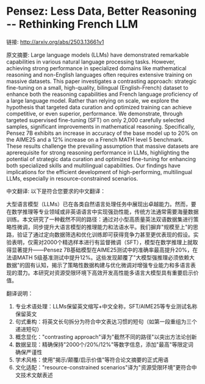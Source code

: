 # Pensez: Less Data, Better Reasoning -- Rethinking French LLM

链接: http://arxiv.org/abs/2503.13661v1

原文摘要:
Large language models (LLMs) have demonstrated remarkable capabilities in
various natural language processing tasks. However, achieving strong
performance in specialized domains like mathematical reasoning and non-English
languages often requires extensive training on massive datasets. This paper
investigates a contrasting approach: strategic fine-tuning on a small,
high-quality, bilingual (English-French) dataset to enhance both the reasoning
capabilities and French language proficiency of a large language model. Rather
than relying on scale, we explore the hypothesis that targeted data curation
and optimized training can achieve competitive, or even superior, performance.
We demonstrate, through targeted supervised fine-tuning (SFT) on only 2,000
carefully selected samples, significant improvements in mathematical reasoning.
Specifically, Pensez 7B exhibits an increase in accuracy of the base model up
to 20% on the AIME25 and a 12% increase on a French MATH level 5 benchmark.
These results challenge the prevailing assumption that massive datasets are
aprerequisite for strong reasoning performance in LLMs, highlighting the
potential of strategic data curation and optimized fine-tuning for enhancing
both specialized skills and multilingual capabilities. Our findings have
implications for the efficient development of high-performing, multilingual
LLMs, especially in resource-constrained scenarios.

中文翻译:
以下是符合您要求的中文翻译：

大型语言模型（LLMs）已在各类自然语言处理任务中展现出卓越能力。然而，要在数学推理等专业领域或非英语语言中实现强劲性能，传统方法通常需要海量数据训练。本文研究了一种截然不同的路径：通过对小型高质量英法双语数据集进行策略性微调，同步提升大语言模型的推理能力和法语水平。我们摒弃"规模至上"的思路，验证了通过定向数据筛选和优化训练即可获得竞争力甚至更优表现的假设。实验表明，仅需对2000个精选样本进行有监督微调（SFT），模型在数学推理上就取得显著提升——Pensez 7B基础模型在AIME25测试中的准确率最高提升20%，在法语MATH 5级基准测试中提升12%。这些发现颠覆了"大模型强推理必须依赖大数据"的固有认知，揭示了策略性数据构建与优化微调对增强专业能力和多语言表现的潜力。本研究对资源受限环境下高效开发高性能多语言大模型具有重要启示价值。

翻译说明：
1. 专业术语处理：LLMs保留英文缩写+中文全称，SFT/AIME25等专业测试名称保留英文
2. 句式重构：将英文长句拆分为符合中文表达习惯的短句（如第一段重组为三个递进短句）
3. 概念显化："contrasting approach"译为"截然不同的路径"以突出方法论创新
4. 数据呈现：精确保持"2000个/20%/12%"等数字信息，添加"最高"等限定词确保严谨性
5. 学术风格：使用"揭示/颠覆/启示价值"等符合论文摘要的正式用语
6. 文化适配："resource-constrained scenarios"译为"资源受限环境"更符合中文技术文献表述
